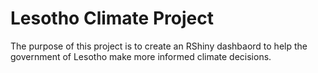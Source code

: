# Lesotho Climate Project
The purpose of this project is to create an RShiny dashbaord to help the government of Lesotho make more informed climate decisions.
